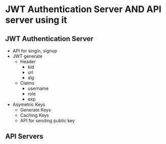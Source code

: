 # JWT Authentication Server AND API server using it

## JWT Authentication Server

- API for singin, signup
- JWT generate
  - Header 
    - kid
    - url 
    - alg
  - Claims
    - username
    - role
    - exp
- Asymetric Keys
  - Generate Keys
  - Caching Keys
  - API for sending public key

## API Servers